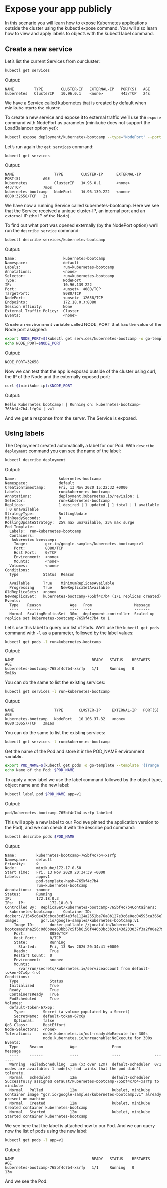 # Expose your app publicly

In this scenario you will learn how to expose Kubernetes applications outside the cluster using the kubectl expose command. You will also learn how to view and apply labels to objects with the kubectl label command.

## Create a new service

Let’s list the current Services from our cluster:

```bash
kubectl get services
```

Output:

```text
NAME         TYPE        CLUSTER-IP   EXTERNAL-IP   PORT(S)   AGE
kubernetes   ClusterIP   10.96.0.1    <none>        443/TCP   24s
```

We have a Service called kubernetes that is created by default when minikube starts the cluster.

To create a new service and expose it to external traffic we’ll use the `expose` command with NodePort as parameter (minikube does not support the LoadBalancer option yet):

```bash
kubectl expose deployment/kubernetes-bootcamp --type="NodePort" --port 8080
```

Let’s run again the `get services` command:

```bash
kubectl get services
```

Output:

```text
NAME                  TYPE        CLUSTER-IP      EXTERNAL-IP   PORT(S)          AGE
kubernetes            ClusterIP   10.96.0.1       <none>        443/TCP          7m6s
kubernetes-bootcamp   NodePort    10.96.139.222   <none>        8080:32658/TCP   2s
```

We have now a running Service called kubernetes-bootcamp. Here we see that the Service received a unique cluster-IP, an internal port and an external-IP (the IP of the Node).

To find out what port was opened externally (by the NodePort option) we’ll run the `describe service` command:

```bash
kubectl describe services/kubernetes-bootcamp
```

Output:

```text
Name:                     kubernetes-bootcamp
Namespace:                default
Labels:                   run=kubernetes-bootcamp
Annotations:              <none>
Selector:                 run=kubernetes-bootcamp
Type:                     NodePort
IP:                       10.96.139.222
Port:                     <unset>  8080/TCP
TargetPort:               8080/TCP
NodePort:                 <unset>  32658/TCP
Endpoints:                172.18.0.3:8080
Session Affinity:         None
External Traffic Policy:  Cluster
Events:                   <none>
```

Create an environment variable called NODE_PORT that has the value of the Node port assigned:

```bash
export NODE_PORT=$(kubectl get services/kubernetes-bootcamp -o go-template='{{(index .spec.ports 0).nodePort}}')
echo NODE_PORT=$NODE_PORT
```

Output:

```text
NODE_PORT=32658
```

Now we can test that the app is exposed outside of the cluster using curl, the IP of the Node and the externally exposed port:

```bash
curl $(minikube ip):$NODE_PORT
```

Output:

```text
Hello Kubernetes bootcamp! | Running on: kubernetes-bootcamp-765bf4c7b4-lfg94 | v=1
```

And we get a response from the server. The Service is exposed.

## Using labels

The Deployment created automatically a label for our Pod. With `describe deployment` command you can see the name of the label:

```bash
kubectl describe deployment
```

Output:

```text
Name:                   kubernetes-bootcamp
Namespace:              default
CreationTimestamp:      Fri, 13 Nov 2020 15:22:32 +0000
Labels:                 run=kubernetes-bootcamp
Annotations:            deployment.kubernetes.io/revision: 1
Selector:               run=kubernetes-bootcamp
Replicas:               1 desired | 1 updated | 1 total | 1 available | 0 unavailable
StrategyType:           RollingUpdate
MinReadySeconds:        0
RollingUpdateStrategy:  25% max unavailable, 25% max surge
Pod Template:
  Labels:  run=kubernetes-bootcamp
  Containers:
   kubernetes-bootcamp:
    Image:        gcr.io/google-samples/kubernetes-bootcamp:v1
    Port:         8080/TCP
    Host Port:    0/TCP
    Environment:  <none>
    Mounts:       <none>
  Volumes:        <none>
Conditions:
  Type           Status  Reason
  ----           ------  ------
  Available      True    MinimumReplicasAvailable
  Progressing    True    NewReplicaSetAvailable
OldReplicaSets:  <none>
NewReplicaSet:   kubernetes-bootcamp-765bf4c7b4 (1/1 replicas created)
Events:
  Type    Reason             Age   From                   Message
  ----    ------             ----  ----                   -------
  Normal  ScalingReplicaSet  30m   deployment-controller  Scaled up replica set kubernetes-bootcamp-765bf4c7b4 to 1
```

Let’s use this label to query our list of Pods. We’ll use the `kubectl get pods` command with `-l` as a parameter, followed by the label values:

```bash
kubectl get pods -l run=kubernetes-bootcamp
```

Output:

```text
NAME                                   READY   STATUS    RESTARTS   AGE
kubernetes-bootcamp-765bf4c7b4-xsrfp   1/1     Running   0          5m16s
```

You can do the same to list the existing services:

```bash
kubectl get services -l run=kubernetes-bootcamp
```

Output:

```text
NAME                  TYPE       CLUSTER-IP     EXTERNAL-IP   PORT(S)          AGE
kubernetes-bootcamp   NodePort   10.106.37.32   <none>        8080:30657/TCP   3m16s
```

You can do the same to list the existing services:

```bash
kubectl get services -l run=kubernetes-bootcamp
```

Get the name of the Pod and store it in the POD_NAME environment variable:

```bash
export POD_NAME=$(kubectl get pods -o go-template --template '{{range .items}}{{.metadata.name}}{{"\n"}}{{end}}')
echo Name of the Pod: $POD_NAME
```

To apply a new label we use the label command followed by the object type, object name and the new label:

```bash
kubectl label pod $POD_NAME app=v1
```

Output:

```text
pod/kubernetes-bootcamp-765bf4c7b4-xsrfp labeled
```

This will apply a new label to our Pod (we pinned the application version to the Pod), and we can check it with the describe pod command:

```bash
kubectl describe pods $POD_NAME
```

Output:

```text
Name:         kubernetes-bootcamp-765bf4c7b4-xsrfp
Namespace:    default
Priority:     0
Node:         minikube/172.17.0.50
Start Time:   Fri, 13 Nov 2020 20:34:39 +0000
Labels:       app=v1
              pod-template-hash=765bf4c7b4
              run=kubernetes-bootcamp
Annotations:  <none>
Status:       Running
IP:           172.18.0.3
IPs:  IP:           172.18.0.3
Controlled By:  ReplicaSet/kubernetes-bootcamp-765bf4c7b4Containers:
  kubernetes-bootcamp:    Container ID:   docker://1545c6e436cbca3cd54e3fe1124a2551be76a8b127e3c6e0ec04595ca366e784    Image:          gcr.io/google-samples/kubernetes-bootcamp:v1
    Image ID:       docker-pullable://jocatalin/kubernetes-bootcamp@sha256:0d6b8ee63bb57c5f5b6156f446b3bc3b3c143d233037f3a2f00e279c8fcc64af
    Port:           8080/TCP
    Host Port:      0/TCP
    State:          Running
      Started:      Fri, 13 Nov 2020 20:34:41 +0000
    Ready:          True
    Restart Count:  0
    Environment:    <none>
    Mounts:
      /var/run/secrets/kubernetes.io/serviceaccount from default-token-67x6p (ro)
Conditions:
  Type              Status
  Initialized       True
  Ready             True
  ContainersReady   True
  PodScheduled      True
Volumes:
  default-token-67x6p:
    Type:        Secret (a volume populated by a Secret)
    SecretName:  default-token-67x6p
    Optional:    false
QoS Class:       BestEffort
Node-Selectors:  <none>
Tolerations:     node.kubernetes.io/not-ready:NoExecute for 300s
                 node.kubernetes.io/unreachable:NoExecute for 300s
Events:
  Type     Reason            Age                From               Message
  ----     ------            ----               ----               -------
  Warning  FailedScheduling  12m (x2 over 12m)  default-scheduler  0/1 nodes are available: 1 node(s) had taints that the pod didn't tolerate.
  Normal   Scheduled         12m                default-scheduler  Successfully assigned default/kubernetes-bootcamp-765bf4c7b4-xsrfp to minikube
  Normal   Pulled            12m                kubelet, minikube  Container image "gcr.io/google-samples/kubernetes-bootcamp:v1" already present on machine
  Normal   Created           12m                kubelet, minikube  Created container kubernetes-bootcamp
  Normal   Started           12m                kubelet, minikube  Started container kubernetes-bootcamp
```

We see here that the label is attached now to our Pod. And we can query now the list of pods using the new label:

```bash
kubectl get pods -l app=v1
```

Output:

```text
NAME                                   READY   STATUS    RESTARTS   AGE
kubernetes-bootcamp-765bf4c7b4-xsrfp   1/1     Running   0          13m
```

And we see the Pod.
